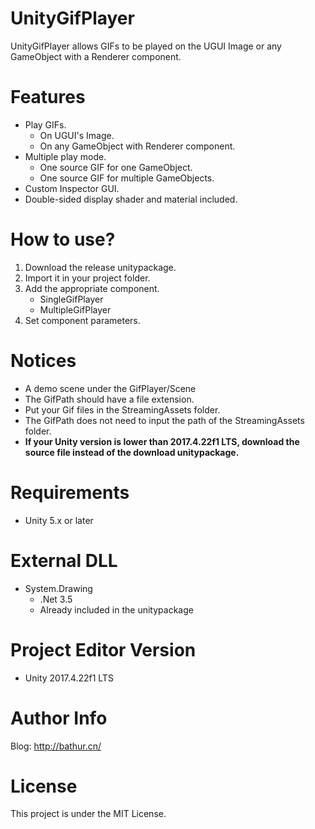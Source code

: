 # UnityGifPlayer
UnityGifPlayer allows GIFs to be played on the UGUI Image or any GameObject with a Renderer component.
# Features
- Play GIFs.
    - On UGUI's Image.
    - On any GameObject with Renderer component.
- Multiple play mode.
    - One source GIF for one GameObject.
    - One source GIF for multiple GameObjects.
- Custom Inspector GUI.
- Double-sided display shader and material included.
# How to use?
1. Download the release unitypackage.
2. Import it in your project folder.
3. Add the appropriate component.
    - SingleGifPlayer
    - MultipleGifPlayer
4. Set component parameters.
# Notices
- A demo scene under the GifPlayer/Scene
- The GifPath should have a file extension.
- Put your Gif files in the StreamingAssets folder.
- The GifPath does not need to input the path of the StreamingAssets folder.
- **If your Unity version is lower than 2017.4.22f1 LTS, download the source file instead of the download unitypackage.**
# Requirements
- Unity 5.x or later
# External DLL
- System.Drawing
    - .Net 3.5
    - Already included in the unitypackage
# Project Editor Version
- Unity 2017.4.22f1 LTS
# Author Info
Blog: http://bathur.cn/
# License
This project is under the MIT License.
